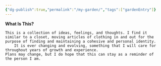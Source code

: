 ```yaml
---
{"dg-publish":true,"permalink":"/my-garden/","tags":["gardenEntry"]}
---
```



**What Is This?**

	This is a collection of ideas, feelings, and thoughts. I find it similar to a closet, moving articles of clothing in and out for the purpose of finding and maintaining a cohesive and personal identity.
		It is ever changing and evolving, something that I will care for throughout years of growth and experience.
	Plans may change, but I do hope that this can stay as a reminder of the person I am.